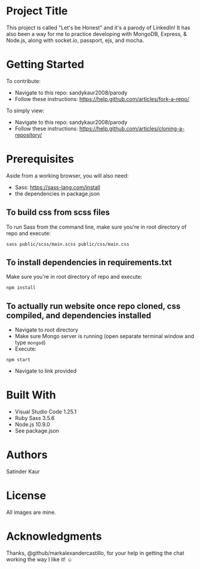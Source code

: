 # Project Title
This project is called "Let's be Honest" and it's a parody of LinkedIn! It has also been a way for me to practice developing with MongoDB, Express, & Node.js, along with socket.io, passport, ejs, and mocha.  

# Getting Started
To contribute:
- Navigate to this repo: sandykaur2008/parody
- Follow these instructions: https://help.github.com/articles/fork-a-repo/

To simply view: 
- Navigate to this repo: sandykaur2008/parody
- Follow these instructions: https://help.github.com/articles/cloning-a-repository/

# Prerequisites
Aside from a working browser, you will also need:

- Sass: https://sass-lang.com/install 
- the dependencies in package.json

## To build css from scss files
To run Sass from the command line, make sure you're in root directory of repo and execute:

```sass public/scss/main.scss public/css/main.css```

## To install dependencies in requirements.txt
Make sure you're in root directory of repo and execute:

```npm install```

## To actually run website once repo cloned, css compiled, and dependencies installed
- Navigate to root directory
- Make sure Mongo server is running (open separate terminal window and type ``` mongod ```)
- Execute: 

```npm start```

- Navigate to link provided 

# Built With
- Visual Studio Code 1.25.1
- Ruby Sass 3.5.6 
- Node.js 10.9.0
- See package.json

# Authors
Satinder Kaur 

# License
All images are mine. 

# Acknowledgments
Thanks, @github/markalexandercastillo, for your help in getting the chat working the way I like it!
:relaxed: 

